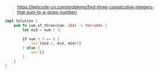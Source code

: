 > https://leetcode-cn.com/problems/find-three-consecutive-integers-that-sum-to-a-given-number/

``` rust
impl Solution {
    pub fn sum_of_three(num: i64) -> Vec<i64> {
        let mid = num / 3;
        
        if num % 3 == 0 {
            vec![mid-1, mid, mid+1]
        } else {
            vec![]
        }
    }
}
```